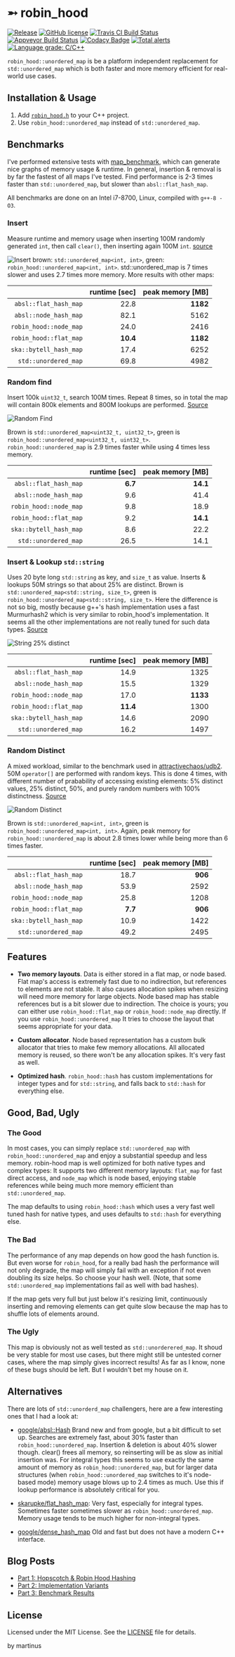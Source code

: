 ➵ robin_hood
============

 [![Release](https://img.shields.io/github/release/martinus/robin-hood-hashing.svg)](https://github.com/martinus/robin-hood-hashing/releases) [![GitHub license](https://img.shields.io/github/license/martinus/robin-hood-hashing.svg)](https://raw.githubusercontent.com/martinus/robin-hood-hashing/master/LICENSE)
[![Travis CI Build Status](https://travis-ci.com/martinus/robin-hood-hashing.svg?branch=master)](https://travis-ci.com/martinus/robin-hood-hashing)
[![Appveyor Build Status](https://ci.appveyor.com/api/projects/status/github/martinus/robin-hood-hashing?branch=master&svg=true)](https://ci.appveyor.com/project/martinus/robin-hood-hashing)
[![Codacy Badge](https://api.codacy.com/project/badge/Grade/9308495247b542c9802016caa6fd3461)](https://www.codacy.com/app/martinus/robin-hood-hashing?utm_source=github.com&amp;utm_medium=referral&amp;utm_content=martinus/robin-hood-hashing&amp;utm_campaign=Badge_Grade)
[![Total alerts](https://img.shields.io/lgtm/alerts/g/martinus/robin-hood-hashing.svg?logo=lgtm&logoWidth=18)](https://lgtm.com/projects/g/martinus/robin-hood-hashing/alerts/)
[![Language grade: C/C++](https://img.shields.io/lgtm/grade/cpp/g/martinus/robin-hood-hashing.svg?logo=lgtm&logoWidth=18)](https://lgtm.com/projects/g/martinus/robin-hood-hashing/context:cpp)

`robin_hood::unordered_map` is be a platform independent replacement for `std::unordered_map` which is both faster and more memory efficient for real-world use cases.

## Installation & Usage

1. Add [`robin_hood.h`](https://github.com/martinus/robin-hood-hashing/blob/master/src/include/robin_hood.h) to your C++ project.
1. Use `robin_hood::unordered_map` instead of `std::unordered_map`.

## Benchmarks

I've performed extensive tests with [map_benchmark](https://github.com/martinus/map_benchmark), which can generate nice graphs of memory usage & runtime. In general, insertion & removal is by far the fastest of all maps I've tested. Find performance is 2-3 times faster than `std::unordered_map`, but slower than `absl::flat_hash_map`.

All benchmarks are done on an Intel i7-8700, Linux, compiled with `g++-8 -O3`.

### Insert
Measure runtime and memory usage when inserting 100M randomly generated `int`, then call `clear()`, then inserting again 100M `int`. [source](https://github.com/martinus/map_benchmark/blob/4f4ed87d1e73082bf1fde5e14e8c24b825c09db9/src/benchmarks/Insert.cpp#L5)

![Insert](https://raw.githubusercontent.com/martinus/robin-hood-hashing/master/doc/insert_int.png)
brown: `std::unordered_map<int, int>`, green: `robin_hood::unordered_map<int, int>`. std::unordered_map is 7 times slower and uses 2.7 times more memory. More results with other maps:

|                           | runtime [sec] | peak memory [MB] |
|--------------------------:|--------------:|-----------------:|
|     `absl::flat_hash_map` |          22.8 |         **1182** |
|     `absl::node_hash_map` |          82.1 |             5162 |
|    `robin_hood::node_map` |          24.0 |             2416 |
|    `robin_hood::flat_map` |      **10.4** |         **1182** |
|    `ska::bytell_hash_map` |          17.4 |             6252 |
|      `std::unordered_map` |          69.8 |             4982 |

### Random find
Insert 100k `uint32_t`, search 100M times. Repeat 8 times, so in total the map will contain 800k elements and 800M lookups are performed. [Source](https://github.com/martinus/map_benchmark/blob/4f4ed87d1e73082bf1fde5e14e8c24b825c09db9/src/benchmarks/RandomFindExisting.cpp#L11)

![Random Find](https://raw.githubusercontent.com/martinus/robin-hood-hashing/master/doc/random_find_existing.png)

Brown is `std::unordered_map<uint32_t, uint32_t>`, green is `robin_hood::unordered_map<uint32_t, uint32_t>`.  `robin_hood::unordered_map` is 2.9 times faster while using 4 times less memory.

|                           | runtime [sec] | peak memory [MB] |
|--------------------------:|--------------:|-----------------:|
|     `absl::flat_hash_map` |       **6.7** |         **14.1** |
|     `absl::node_hash_map` |           9.6 |             41.4 |
|    `robin_hood::node_map` |           9.8 |             18.9 |
|    `robin_hood::flat_map` |           9.2 |         **14.1** |
|    `ska::bytell_hash_map` |           8.6 |             22.2 |
|      `std::unordered_map` |          26.5 |             14.1 |

### Insert & Lookup `std::string`

Uses 20 byte long `std::string` as key, and `size_t` as value. Inserts & lookups 50M strings so that about 25% are distinct. Brown is `std::unordered_map<std::string, size_t>`, green is `robin_hood::unordered_map<std::string, size_t>`. Here the difference is not so big, mostly because g++'s hash implementation uses a fast Murmurhash2 which is very similar to robin_hood's implementation. It seems all the other implementations are not really tuned for such data types. [Source](https://github.com/martinus/map_benchmark/blob/4f4ed87d1e73082bf1fde5e14e8c24b825c09db9/src/benchmarks/Strings.cpp#L44)

![String 25% distinct](https://raw.githubusercontent.com/martinus/robin-hood-hashing/master/doc/string25.png)

|                           | runtime [sec] | peak memory [MB] |
|--------------------------:|--------------:|-----------------:|
|     `absl::flat_hash_map` |          14.9 |             1325 |
|     `absl::node_hash_map` |          15.5 |             1329 |
|    `robin_hood::node_map` |          17.0 |         **1133** |
|    `robin_hood::flat_map` |      **11.4** |             1300 |
|    `ska::bytell_hash_map` |          14.6 |             2090 |
|      `std::unordered_map` |          16.2 |             1497 |

### Random Distinct

A mixed workload, similar to the benchmark used in [attractivechaos/udb2](https://github.com/attractivechaos/udb2). 50M `operator[]` are performed with random keys. This is done 4 times, with different number of prabability of accessing existing elements: 5% distinct values, 25% distinct, 50%, and purely random numbers with 100% distinctness. [Source](https://github.com/martinus/map_benchmark/blob/4f4ed87d1e73082bf1fde5e14e8c24b825c09db9/src/benchmarks/RandomDistinct.cpp#L5)

![Random Distinct](https://raw.githubusercontent.com/martinus/robin-hood-hashing/master/doc/random_distinct2.png)

Brown is `std::unordered_map<int, int>`, green is `robin_hood::unordered_map<int, int>`. Again, peak memory for `robin_hood::unordered_map` is about 2.8 times lower while being more than 6 times faster.

|                           | runtime [sec] | peak memory [MB] |
|--------------------------:|--------------:|-----------------:|
|     `absl::flat_hash_map` |          18.7 |          **906** |
|     `absl::node_hash_map` |          53.9 |             2592 |
|    `robin_hood::node_map` |          25.8 |             1208 |
|    `robin_hood::flat_map` |       **7.7** |          **906** |
|    `ska::bytell_hash_map` |          10.9 |             1422 |
|      `std::unordered_map` |          49.2 |             2495 |

## Features

- **Two memory layouts**. Data is either stored in a flat map, or node based. Flat map's access is extremely fast due to no indirection, but references to elements are not stable. It also causes allocation spikes when resizing will need more memory for large objects. Node based map has stable references but is a bit slower due to indirection. The choice is yours; you can either use `robin_hood::flat_map` or `robin_hood::node_map` directly. If you use `robin_hood::unordered_map` It tries to choose the layout that seems appropriate for your data.

- **Custom allocator**. Node based representation has a custom bulk allocator that tries to make few memory allocations. All allocated memory is reused, so there won't be any allocation spikes. It's very fast as well.

- **Optimized hash**. `robin_hood::hash` has custom implementations for integer types and for `std::string`, and falls back to `std::hash` for everything else.

## Good, Bad, Ugly

### The Good

In most cases, you can simply replace `std::unordered_map` with `robin_hood::unordered_map` and enjoy a substantial speedup and less memory. robin-hood map is well optimized for both native types and complex types: It supports two different memory layouts: `flat_map` for fast direct access, and `node_map` which is node based, enjoying stable references while being much more memory efficient than `std::unordered_map`. 

The map defaults to using `robin_hood::hash` which uses a very fast well tuned hash for native types, and uses defaults to `std::hash` for everything else.

### The Bad

The performance of any map depends on how good the hash function is. But even worse for `robin_hood`, for a really bad hash the performance will not only degrade, the map will simply fail with an exception if not even doubling its size helps. So choose your hash well. (Note, that some `std::unordered_map` implementations fail as well with bad hashes).

If the map gets very full but just below it's resizing limit, continuously inserting and removing elements can get quite slow because the map has to shuffle lots of elements around. 

### The Ugly

This map is obviously not as well tested as `std::unorderered_map`. It shoud be very stable for most use cases, but there might still be untested corner cases, where the map simply gives incorrect results! As far as I know, none of these bugs should be left. But I wouldn't bet my house on it.

## Alternatives

There are lots of `std::unorderd_map` challengers, here are a few interesting ones that I had a look at:

* [google/absl::Hash](https://abseil.io/blog/20180927-swisstables) Brand new and from google, but a bit difficult
to set up. Searches are extremely fast, about 30% faster than `robin_hood::unordered_map`. Insertion & deletion is
about 40% slower though. clear() frees all memory, so reinserting will be as slow as initial insertion was. For
integral types this seems to use exactly the same amount of memory as `robin_hood::unordered_map`, but for larger
data structures (when `robin_hood::unordered_map` switches to it's node-based mode) memory usage blows up to 2.4
times as much. Use this if lookup performance is absolutely critical for you.

* [skarupke/flat_hash_map](https://github.com/skarupke/flat_hash_map/blob/master/flat_hash_map.hpp): Very fast,
especially for integral types. Sometimes faster sometimes slower as `robin_hood::unordered_map`. Memory usage
tends to be much higher for non-integral types.

* [google/dense_hash_map](http://goog-sparsehash.sourceforge.net/doc/dense_hash_map.html) Old and fast but does
not have a modern C++ interface.


## Blog Posts

* [Part 1: Hopscotch & Robin Hood Hashing](http://martin.ankerl.com/2016/09/15/very-fast-hashmap-in-c-part-1/)
* [Part 2: Implementation Variants](http://martin.ankerl.com/2016/09/21/very-fast-hashmap-in-c-part-2/)
* [Part 3: Benchmark Results](http://martin.ankerl.com/2016/09/21/very-fast-hashmap-in-c-part-3/)

## License

Licensed under the MIT License. See the [LICENSE](https://github.com/martinus/robin-hood-hashing/blob/master/LICENSE) file for details.

by martinus
